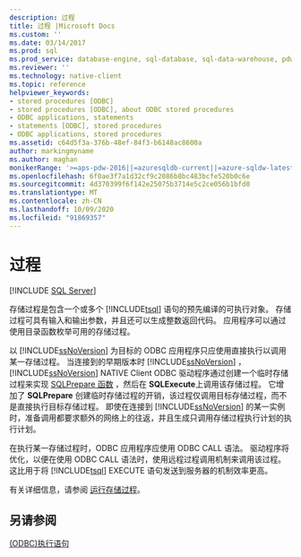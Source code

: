```yaml
---
description: 过程
title: 过程 |Microsoft Docs
ms.custom: ''
ms.date: 03/14/2017
ms.prod: sql
ms.prod_service: database-engine, sql-database, sql-data-warehouse, pdw
ms.reviewer: ''
ms.technology: native-client
ms.topic: reference
helpviewer_keywords:
- stored procedures [ODBC]
- stored procedures [ODBC], about ODBC stored procedures
- ODBC applications, statements
- statements [ODBC], stored procedures
- ODBC applications, stored procedures
ms.assetid: c64d5f3a-376b-48ef-84f3-b6148ac8600a
author: markingmyname
ms.author: maghan
monikerRange: '>=aps-pdw-2016||=azuresqldb-current||=azure-sqldw-latest||>=sql-server-2016||=sqlallproducts-allversions||>=sql-server-linux-2017||=azuresqldb-mi-current'
ms.openlocfilehash: 6f0ae3f7a1d32cf9c2086b8bc483bcfe520b0c6e
ms.sourcegitcommit: 4d370399f6f142e25075b3714e5c2ce056b1bfd0
ms.translationtype: MT
ms.contentlocale: zh-CN
ms.lasthandoff: 10/09/2020
ms.locfileid: "91869357"
---
```

# <a name="procedures"></a>过程
[!INCLUDE [SQL Server](../../../includes/applies-to-version/sql-asdb-asdbmi-asa-pdw.md)]

  存储过程是包含一个或多个 [!INCLUDE[tsql](../../../includes/tsql-md.md)] 语句的预先编译的可执行对象。 存储过程可具有输入和输出参数，并且还可以生成整数返回代码。 应用程序可以通过使用目录函数枚举可用的存储过程。  
  
 以 [!INCLUDE[ssNoVersion](../../../includes/ssnoversion-md.md)] 为目标的 ODBC 应用程序只应使用直接执行以调用某一存储过程。 当连接到的早期版本时 [!INCLUDE[ssNoVersion](../../../includes/ssnoversion-md.md)] ， [!INCLUDE[ssNoVersion](../../../includes/ssnoversion-md.md)] NATIVE Client ODBC 驱动程序通过创建一个临时存储过程来实现 [SQLPrepare 函数](../../../odbc/reference/syntax/sqlprepare-function.md) ，然后在 **SQLExecute**上调用该存储过程。 它增加了 **SQLPrepare** 创建临时存储过程的开销，该过程仅调用目标存储过程，而不是直接执行目标存储过程。 即使在连接到 [!INCLUDE[ssNoVersion](../../../includes/ssnoversion-md.md)] 的某一实例时，准备调用都要求额外的网络上的往返，并且生成只调用存储过程执行计划的执行计划。  
  
 在执行某一存储过程时，ODBC 应用程序应使用 ODBC CALL 语法。 驱动程序将优化，以便在使用 ODBC CALL 语法时，使用远程过程调用机制来调用该过程。 这比用于将 [!INCLUDE[tsql](../../../includes/tsql-md.md)] EXECUTE 语句发送到服务器的机制效率更高。  
  
 有关详细信息，请参阅 [运行存储过程](../../../relational-databases/native-client-odbc-stored-procedures/running-stored-procedures.md)。  
  
## <a name="see-also"></a>另请参阅  
 [&#40;ODBC&#41;执行语句 ](../../../relational-databases/native-client-odbc-queries/executing-statements/executing-statements-odbc.md)  
  
